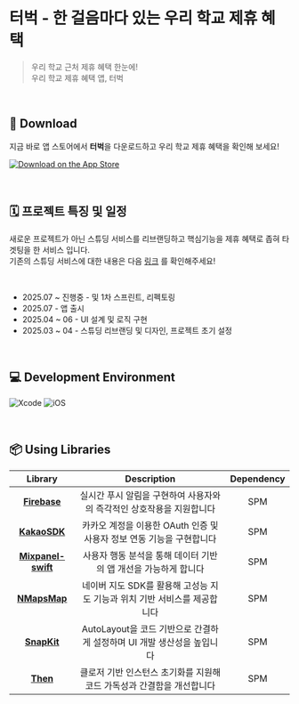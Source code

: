 # 터벅 - 한 걸음마다 있는 우리 학교 제휴 혜택

> 우리 학교 근처 제휴 혜택 한눈에! <br> 우리 학교 제휴 혜택 앱, 터벅

<br>

## 📱 Download

지금 바로 앱 스토어에서 **터벅**을 다운로드하고 우리 학교 제휴 혜택을 확인해 보세요!

[![Download on the App Store](https://developer.apple.com/assets/elements/badges/download-on-the-app-store.svg)](https://apps.apple.com/kr/app/%ED%84%B0%EB%B2%85-%EC%9A%B0%EB%A6%AC-%ED%95%99%EA%B5%90-%EC%A0%9C%ED%9C%B4-%ED%98%9C%ED%83%9D/id6747154359)

<br>

## 🗓️ 프로젝트 특징 및 일정

새로운 프로젝트가 아닌 스튜딩 서비스를 리브랜딩하고 핵심기능을 제휴 혜택로 좁혀 타겟팅을 한 서비스 입니다. <br>
기존의 스튜딩 서비스에 대한 내용은 다음 [링크](https://github.com/Studing-Team/Studing-iOS) 를 확인해주세요!

<br>

- 2025.07 ~ 진행중 - 및 1차 스프린트, 리펙토링
- 2025.07 - 앱 출시
- 2025.04 ~ 06 - UI 설계 및 로직 구현
- 2025.03 ~ 04 - 스튜딩 리브랜딩 및 디자인, 프로젝트 초기 설정

<br>

## 💻 Development Environment
![Xcode](https://img.shields.io/badge/Xcode-16.2-skyblue)
![iOS](https://img.shields.io/badge/iOS-17.0+-white)

<br>

## 📦 Using Libraries

| Library | Description | Dependency |
|:-----:|:-----:|:-----:|
| [**Firebase**](https://github.com/firebase) | 실시간 푸시 알림을 구현하여 사용자와의 즉각적인 상호작용을 지원합니다 | SPM |
| [**KakaoSDK**](https://github.com/kakao/kakao-ios-sdk) | 카카오 계정을 이용한 OAuth 인증 및 사용자 정보 연동 기능을 구현합니다 | SPM |
| [**Mixpanel-swift**](https://github.com/mixpanel/mixpanel-swift) | 사용자 행동 분석을 통해 데이터 기반의 앱 개선을 가능하게 합니다 | SPM |
| [**NMapsMap**](https://github.com/navermaps/SPM-NMapsMap) | 네이버 지도 SDK를 활용해 고성능 지도 기능과 위치 기반 서비스를 제공합니다 | SPM |
| [**SnapKit**](https://github.com/SnapKit/SnapKit) | AutoLayout을 코드 기반으로 간결하게 설정하며 UI 개발 생산성을 높입니다 | SPM |
| [**Then**](https://github.com/devxoul/Then) | 클로저 기반 인스턴스 초기화를 지원해 코드 가독성과 간결함을 개선합니다 | SPM |

